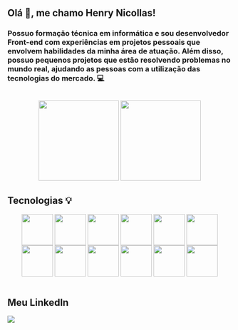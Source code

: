## Olá :raising_hand:, me chamo Henry Nicollas! 
### Possuo formação técnica em informática e sou desenvolvedor Front-end com experiências em projetos pessoais que envolvem habilidades da minha área de atuação. Além disso, possuo pequenos projetos que estão resolvendo problemas no mundo real, ajudando as pessoas com a utilização das tecnologias do mercado. :computer:

<br>

<div display="flex" align="center">
  <img height="180em" src="https://github-readme-stats.vercel.app/api?username=henrynicollasissicaba&show_icons=true&theme=synthwave&locale=pt-br&rank_icon=github">
  <img height="180em" src="https://github-readme-stats.vercel.app/api/top-langs/?username=henrynicollasissicaba&layout=compact&locale=pt-br&theme=synthwave">
</div>


## Tecnologias :bulb:
<div align="center">
  <img align="center" width="70px" height="70px" src="https://cdn.jsdelivr.net/gh/devicons/devicon/icons/html5/html5-original.svg" />
  <img align="center" width="70px" height="70px" src="https://cdn.jsdelivr.net/gh/devicons/devicon/icons/css3/css3-original.svg" />
  <img align="center" width="70px" height="70px" src="https://cdn.jsdelivr.net/gh/devicons/devicon/icons/javascript/javascript-original.svg" />
  <img align="center" width="70px" height="70px" src="https://cdn.jsdelivr.net/gh/devicons/devicon@latest/icons/typescript/typescript-original.svg" />
  <img align="center" width="70px" height="70px" src="https://cdn.jsdelivr.net/gh/devicons/devicon@latest/icons/sass/sass-original.svg" />
  <img align="center" width="70px" height="70px" src="https://cdn.jsdelivr.net/gh/devicons/devicon@latest/icons/react/react-original.svg" />
  <img align="center" width="70px" height="70px" src="https://cdn.jsdelivr.net/gh/devicons/devicon@latest/icons/nextjs/nextjs-original.svg" />
  <img align="center" width="70px" height="70px" src="https://cdn.jsdelivr.net/gh/devicons/devicon@latest/icons/tailwindcss/tailwindcss-original.svg" />
  <img align="center" width="70px" height="70px" src="https://cdn.jsdelivr.net/gh/devicons/devicon@latest/icons/prisma/prisma-original.svg" />
  <img align="center" width="70px" height="70px" src="https://zod.dev/logo.svg" />
  <img align="center" width="70px" height="70px" src="https://cdn.jsdelivr.net/gh/devicons/devicon@latest/icons/supabase/supabase-original.svg" />
  <img align="center" width="70px" height="70px" src="https://cdn.jsdelivr.net/gh/devicons/devicon@latest/icons/postgresql/postgresql-plain-wordmark.svg" />
</div>

<br>

## Meu LinkedIn
 <a href="https://www.linkedin.com/in/henry-nicollas-issicaba-neves-05a54024a?utm_source=share&utm_campaign=share_via&utm_content=profile&utm_medium=android_app"><img src="https://img.shields.io/badge/LinkedIn-0077B5?style=for-the-badge&logo=linkedin&logoColor=white"></a>
